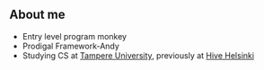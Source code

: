 ## About me
- Entry level program monkey
- Prodigal Framework-Andy
- Studying CS at [Tampere University](https://www.tuni.fi/en/about-us/computing-sciences), previously at [Hive Helsinki](https://www.hive.fi/en/hire-a-hiver)
